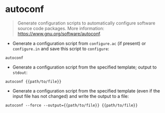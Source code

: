 # autoconf

> Generate configuration scripts to automatically configure software source code packages.
> More information: <https://www.gnu.org/software/autoconf>.

- Generate a configuration script from `configure.ac` (if present) or `configure.in` and save this script to `configure`:

`autoconf`

- Generate a configuration script from the specified template; output to `stdout`:

`autoconf {{path/to/file}}`

- Generate a configuration script from the specified template (even if the input file has not changed) and write the output to a file:

`autoconf --force --output={{path/to/file}} {{path/to/file}}`
